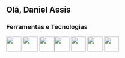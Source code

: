 ## Olá, Daniel Assis
<!--
**Daniel-Assis03/Daniel-Assis03** is a ✨ _special_ ✨ repository because its `README.md` (this file) appears on your GitHub profile.
<div>
<a href="https://github.com/seu-usuário-aqui">
<img loading="lazy" height="180em" src="https://github-readme-stats.vercel.app/api/top-langs/?username=Daniel-Assis03&layout=compact&langs_count=7&theme=dracula"/>
<img loading="lazy" height="180em" src="https://github-readme-stats.vercel.app/api?username=Daniel-Assis03&show_icons=true&theme=dracula&include_all_commits=true&count_private=true"/>
</div>
           
          
- 🔭 I’m currently working on ...
- 🌱 I’m currently learning ...
- 👯 I’m looking to collaborate on ...
- 🤔 I’m looking for help with ...
- 💬 Ask me about ...
- 📫 How to reach me: ...
- 😄 Pronouns: ...
- ⚡ Fun fact: ...
-->

### Ferramentas e Tecnologias


<img src="https://cdn.jsdelivr.net/gh/devicons/devicon@latest/icons/python/python-original.svg"  width="40" height="40" /> <img src="https://cdn.jsdelivr.net/gh/devicons/devicon@latest/icons/selenium/selenium-original.svg" width="40" height="40"/> <img src="https://cdn.jsdelivr.net/gh/devicons/devicon@latest/icons/linux/linux-original.svg"  width="40" height="40" /><img src="https://cdn.jsdelivr.net/gh/devicons/devicon@latest/icons/bash/bash-original.svg" width="40" height="40"/>   <img src="https://cdn.jsdelivr.net/gh/devicons/devicon@latest/icons/powershell/powershell-original.svg" width="40" height="40"/>         <img src="https://cdn.jsdelivr.net/gh/devicons/devicon@latest/icons/azuresqldatabase/azuresqldatabase-original.svg" width="40" height="40" /> 
            <img src="https://cdn.jsdelivr.net/gh/devicons/devicon@latest/icons/docker/docker-original.svg" width="40" height="40" />
          
               
